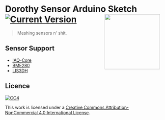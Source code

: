 # Dorothy Sensor Arduino Sketch [![Current Version](https://img.shields.io/badge/current-v10-blue.svg)](https://github.com/moa/software-photon-dev) <img src="http://i.imgur.com/dmva3eW.png" width="180px" align="right" />

> Meshing sensors n' shit.

## Sensor Support
- [IAQ-Core](http://ams.com/eng/Products/Chemical-Sensors/Air-Quality-Sensors/iAQ-core-C)
- [BME280](https://www.sparkfun.com/products/13676)
- [LIS3DH](https://www.adafruit.com/products/2809)

## Licence

[![CC4](https://i.creativecommons.org/l/by-nc/4.0/88x31.png)](http://creativecommons.org/licenses/by-nc/4.0/)

This work is licensed under a [Creative Commons Attribution-NonCommercial 4.0 International License](http://creativecommons.org/licenses/by-nc/4.0/).
